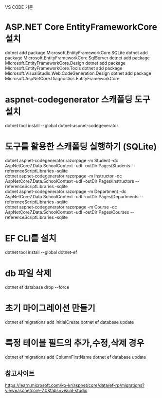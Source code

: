 VS CODE 기준

# ASP.NET Core EntityFrameworkCore 설치
dotnet add package Microsoft.EntityFrameworkCore.SQLite
dotnet add package Microsoft.EntityFrameworkCore.SqlServer
dotnet add package Microsoft.EntityFrameworkCore.Design
dotnet add package Microsoft.EntityFrameworkCore.Tools
dotnet add package Microsoft.VisualStudio.Web.CodeGeneration.Design
dotnet add package Microsoft.AspNetCore.Diagnostics.EntityFrameworkCore

#  aspnet-codegenerator 스캐폴딩 도구 설치
dotnet tool install --global dotnet-aspnet-codegenerator

# 도구를 활용한 스캐폴딩 실행하기 (SQLite)
dotnet aspnet-codegenerator razorpage -m Student -dc AspNetCore7.Data.SchoolContext -udl -outDir Pages\Students --referenceScriptLibraries -sqlite  
dotnet aspnet-codegenerator razorpage -m Instructor -dc AspNetCore7.Data.SchoolContext -udl -outDir Pages\Instructors --referenceScriptLibraries -sqlite  
dotnet aspnet-codegenerator razorpage -m Department -dc AspNetCore7.Data.SchoolContext -udl -outDir Pages\Departments --referenceScriptLibraries -sqlite  
dotnet aspnet-codegenerator razorpage -m Course -dc AspNetCore7.Data.SchoolContext -udl -outDir Pages\Courses --referenceScriptLibraries -sqlite  


# EF CLI를 설치
dotnet tool install --global dotnet-ef

# db 파일 삭제
dotnet ef database drop --force


# 초기 마이그레이션 만들기
dotnet ef migrations add InitialCreate
dotnet ef database update

# 특정 테이블 필드의 추가,수정,삭제 경우
dotnet ef migrations add ColumnFirstName
dotnet ef database update


## 참고사이트

https://learn.microsoft.com/ko-kr/aspnet/core/data/ef-rp/migrations?view=aspnetcore-7.0&tabs=visual-studio